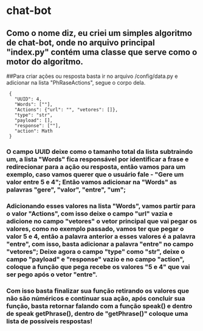 # chat-bot


## Como o nome diz, eu criei um simples algoritmo de chat-bot, onde no arquivo principal "index.py" contém uma classe que serve como o motor do algoritmo.


 ##Para criar ações ou resposta basta ir no arquivo /config/data.py e adicionar na lista "PhRaseActions", segue o corpo dela.
 
```
 {
   "UUID": 4, 
   "Words": [""], 
   "Actions": {"url": "", "vetores": []},
   "type": "str",
   "payload": [], 
   "response": [""], 
   "action": Math
 }
```

### O campo UUID deixe como o tamanho total da lista subtraindo um, a lista "Words" fica responsável por identificar a frase e redirecionar para a ação ou resposta, então vamos para um exemplo, caso vamos querer que o usuário fale - "Gere um valor entre 5 e 4"; Então vamos adicionar na "Words" as palavras "gere", "valor", "entre", "um";

### Adicionando esses valores na lista "Words", vamos partir para o valor "Actions", com isso deixe o campo "url" vazia e adicione no campo "vetores" o vetor principal que vai pegar os valores, como no exemplo passado, vamos ter que pegar o valor 5 e 4, então a palavra anterior a esses valores é a palavra "entre", com isso, basta adicionar a palavra "entre" no campo "vetores"; Deixe agora o campo "type" como "str", deixe o campo "payload" e "response" vazio e no campo "action", coloque a função que pega recebe os valores "5 e 4" que vai ser pego após o vetor "entre".

### Com isso basta finalizar sua função retirando os valores que não são núméricos e continuar sua ação, após concluir sua função, basta retornar falando com a função speak() e dentro de speak getPhrase(), dentro de "getPhrase()" coloque uma lista de possíveis respostas!
